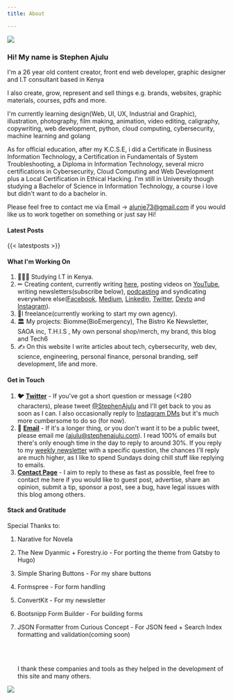 ```yaml
---
title: About

---
```

![](/images/stephen-ajulu-1.jpg)

### Hi! My name is Stephen Ajulu

I'm a 26 year old content creator, front end web developer, graphic designer and I.T consultant based in Kenya

I also create, grow, represent and sell things e.g. brands, websites, graphic materials, courses, pdfs and more.

I'm currently learning design(Web, UI, UX, Industrial and Graphic), illustration, photography, film making, animation, video editing, caligraphy, copywriting, web development, python, cloud computing, cybersecurity, machine learning and golang

As for official education, after my K.C.S.E, i did a Certificate in Business Information Technology, a Certification in Fundamentals of System Troubleshooting, a Diploma in Information Technology, several micro certifications in Cybersecurity, Cloud Computing and Web Development plus a Local Certification in Ethical Hacking.
I'm still in University though studying a Bachelor of Science in Information Technology, a course i love but didn't want to do a bachelor in.

Please feel free to contact me via Email → alunje73@gmail.com if you would like us to work together on something or just say Hi!




#### Latest Posts

{{< latestposts >}}

#### What I'm Working On

1. 👨🏼‍⚕️ Studying I.T in Kenya.
2. ✏ Creating content, currently writing [here](https://ajulusthoughts.stephenajulu.com), posting videos on [YouTube](https://www.youtube.com/channel/UC043ZXL-t3yqtgcIxJmkHuA?view_as=subscriber), writing newsletters(subscribe below), [podcasting](https://anchor.fm/stephenajulu) and syndicating everywhere else([Facebook](https://www.facebook.com/stephenajulu), [Medium](https://stephenajulu.medium.com/), [Linkedin](https://www.linkedin.com/in/stephenajulu/), [Twitter](https://twitter.com/stephenajulu), [Devto](https://dev.to/stephenajulu) and [Instagram](https://www.instagram.com/stephenajulu)).
3. 💼I freelance(currently working to start my own agency).
4. 🏛 My projects: Biomme(BioEmergency), The Bistro Ke Newsletter, SAOA inc, T.H.I.S , My own personal shop/merch, my brand, this blog and Tech6
5. ✍️ On this website I write articles about tech, cybersecurity, web dev, science, engineering, personal finance, personal branding, self development, life and more.

#### Get in Touch

1. **🐦** [**Twitter**](https://twitter.com/stephenajulu) - If you've got a short question or message (<280 characters), please tweet [@StephenAjulu](https://twitter.com/stephenajulu) and I'll get back to you as soon as I can. I also occasionally reply to [Instagram DMs](https://instagram.com/stephenajulu) but it's much more cumbersome to do so (for now).
2. **📨** [**Email**](mailto:alunje73@gmail.com) - If it's a longer thing, or you don't want it to be a public tweet, please email me (ajulu@stephenajulu.com). I read 100% of emails but there's only enough time in the day to reply to around 30%. If you reply to my [weekly newsletter](https://newsletter.stephenajulu.com/) with a specific question, the chances I'll reply are much higher, as I like to spend Sundays doing chill stuff like replying to emails.
3. [**Contact Page**](/contact) - I aim to reply to these as fast as possible, feel free to contact me here if you would like to guest post, advertise, share an opinion, submit a tip, sponsor a post, see a bug, have legal issues with this blog among others.

#### Stack and Gratitude

Special Thanks to:
1. Narative for Novela
2. The New Dyanmic + Forestry.io - For porting the theme from Gatsby to Hugo)
3. Simple Sharing Buttons - For my share buttons
4. Formspree - For form handling
5. ConvertKit - For my newsletter
6. Bootsnipp Form Builder - For building forms
7. JSON Formatter from Curious Concept - For JSON feed + Search Index formatting and validation(coming soon)

   <br>

   <br>

   I thank these companies and tools as they helped in the development of this site and many others.
   
   
![](/images/header2.png)
